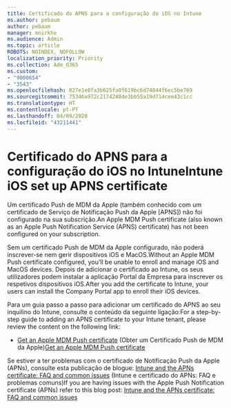 ```yaml
---
title: Certificado do APNS para a configuração do iOS no Intune
ms.author: pebaum
author: pebaum
manager: mnirkhe
ms.audience: Admin
ms.topic: article
ROBOTS: NOINDEX, NOFOLLOW
localization_priority: Priority
ms.collection: Adm_O365
ms.custom:
- "9000654"
- "3543"
ms.openlocfilehash: 027e1e0fa3b625fa0f619bc6d74844f6ec5be769
ms.sourcegitcommit: 75346a972c2174248de3bb55a19d714cee43c1cc
ms.translationtype: HT
ms.contentlocale: pt-PT
ms.lasthandoff: 04/09/2020
ms.locfileid: "43211441"
---
```

# <a name="intune-ios-set-up-apns-certificate"></a><span data-ttu-id="4b9af-102">Certificado do APNS para a configuração do iOS no Intune</span><span class="sxs-lookup"><span data-stu-id="4b9af-102">Intune iOS set up APNS certificate</span></span>

<span data-ttu-id="4b9af-103">Um certificado Push de MDM da Apple (também conhecido com um certificado de Serviço de Notificação Push da Apple [APNS]) não foi configurado na sua subscrição.</span><span class="sxs-lookup"><span data-stu-id="4b9af-103">An Apple MDM Push certificate (also known as an Apple Push Notification Service (APNS) certificate) has not been configured on your subscription.</span></span>

<span data-ttu-id="4b9af-104">Sem um certificado Push de MDM da Apple configurado, não poderá inscrever-se nem gerir dispositivos iOS e MacOS.</span><span class="sxs-lookup"><span data-stu-id="4b9af-104">Without an Apple MDM Push certificate configured, you'll be unable to enroll and manage iOS and MacOS devices.</span></span> <span data-ttu-id="4b9af-105">Depois de adicionar o certificado ao Intune, os seus utilizadores podem instalar a aplicação Portal da Empresa para inscrever os respetivos dispositivos iOS.</span><span class="sxs-lookup"><span data-stu-id="4b9af-105">After you add the certificate to Intune, your users can install the Company Portal app to enroll their iOS devices.</span></span>

<span data-ttu-id="4b9af-106">Para um guia passo a passo para adicionar um certificado do APNS ao seu inquilino do Intune, consulte o conteúdo da seguinte ligação:</span><span class="sxs-lookup"><span data-stu-id="4b9af-106">For a step-by-step guide to adding an APNS certificate to your Intune tenant, please review the content on the following link:</span></span>

- <span data-ttu-id="4b9af-107">[Get an Apple MDM Push certificate](https://docs.microsoft.com/mem/intune/enrollment/apple-mdm-push-certificate-get) (Obter um Certificado Push de MDM da Apple)</span><span class="sxs-lookup"><span data-stu-id="4b9af-107">[Get an Apple MDM Push certificate](https://docs.microsoft.com/mem/intune/enrollment/apple-mdm-push-certificate-get)</span></span>

<span data-ttu-id="4b9af-108">Se estiver a ter problemas com o certificado de Notificação Push da Apple (APNs), consulte esta publicação de blogue: [Intune and the APNs certificate: FAQ and common issues](https://techcommunity.microsoft.com/t5/Intune-Customer-Success/Intune-and-the-APNs-certificate-FAQ-and-common-issues/ba-p/280121) (Intune e certificado do APNs: FAQ e problemas comuns)</span><span class="sxs-lookup"><span data-stu-id="4b9af-108">If you are having issues with the Apple Push Notification certificate (APNs) refer to this blog post: [Intune and the APNs certificate: FAQ and common issues](https://techcommunity.microsoft.com/t5/Intune-Customer-Success/Intune-and-the-APNs-certificate-FAQ-and-common-issues/ba-p/280121)</span></span>
